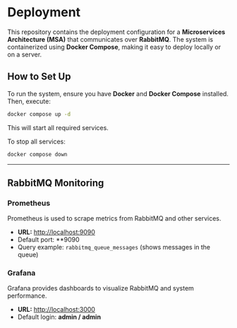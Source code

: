 # **Deployment**

This repository contains the deployment configuration for a **Microservices Architecture (MSA)** that communicates over **RabbitMQ**. The system is containerized using **Docker Compose**, making it easy to deploy locally or on a server.

## **How to Set Up**
To run the system, ensure you have **Docker** and **Docker Compose** installed. Then, execute:

```sh
docker compose up -d
```

This will start all required services.

To stop all services:
```sh
docker compose down
```

---

## **RabbitMQ Monitoring**
### **Prometheus**
Prometheus is used to scrape metrics from RabbitMQ and other services.

- **URL:** [http://localhost:9090](http://localhost:9090)
- Default port: **9090
- Query example: `rabbitmq_queue_messages` (shows messages in the queue)

### **Grafana**
Grafana provides dashboards to visualize RabbitMQ and system performance.

- **URL:** [http://localhost:3000](localhost:3000)
- Default login: **admin / admin**
